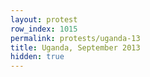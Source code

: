 ```yaml
---
layout: protest
row_index: 1015
permalink: protests/uganda-13
title: Uganda, September 2013
hidden: true
---
```

